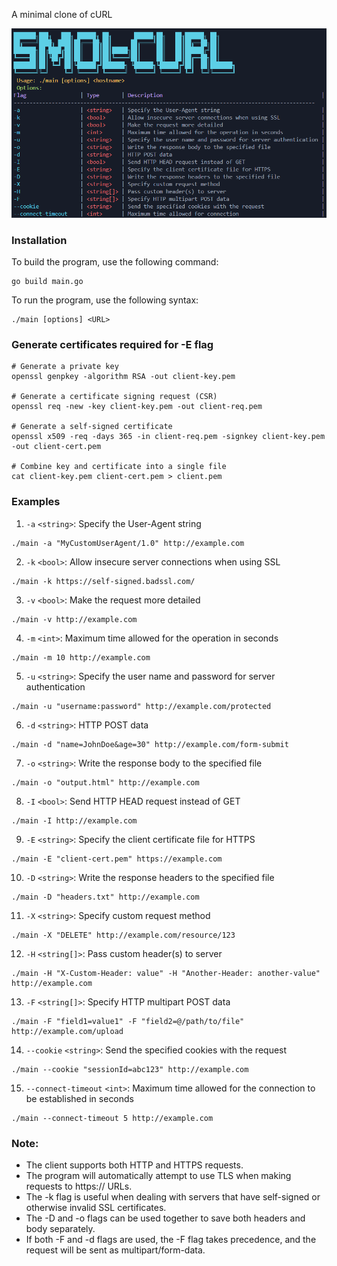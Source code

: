 A minimal clone of cURL

![smol-curl](./smol-curl.png)

### Installation

To build the program, use the following command:
```
go build main.go
```

To run the program, use the following syntax:
```
./main [options] <URL>
```

### Generate certificates required for -E flag
```
# Generate a private key
openssl genpkey -algorithm RSA -out client-key.pem

# Generate a certificate signing request (CSR)
openssl req -new -key client-key.pem -out client-req.pem

# Generate a self-signed certificate
openssl x509 -req -days 365 -in client-req.pem -signkey client-key.pem -out client-cert.pem

# Combine key and certificate into a single file
cat client-key.pem client-cert.pem > client.pem
```

### Examples

1. `-a` `<string>`: Specify the User-Agent string
```
./main -a "MyCustomUserAgent/1.0" http://example.com
```

2. `-k` `<bool>`: Allow insecure server connections when using SSL
```
./main -k https://self-signed.badssl.com/
```

3. `-v` `<bool>`: Make the request more detailed
```
./main -v http://example.com
```

4. `-m` `<int>`: Maximum time allowed for the operation in seconds
```
./main -m 10 http://example.com
```

5. `-u` `<string>`: Specify the user name and password for server authentication
```
./main -u "username:password" http://example.com/protected
```

6. `-d` `<string>`: HTTP POST data
```
./main -d "name=JohnDoe&age=30" http://example.com/form-submit
```

7. `-o` `<string>`: Write the response body to the specified file
```
./main -o "output.html" http://example.com
```

8. `-I` `<bool>`: Send HTTP HEAD request instead of GET
```
./main -I http://example.com
```

9. `-E` `<string>`: Specify the client certificate file for HTTPS
```
./main -E "client-cert.pem" https://example.com
```

10. `-D` `<string>`: Write the response headers to the specified file
```
./main -D "headers.txt" http://example.com
```

11. `-X` `<string>`: Specify custom request method
```
./main -X "DELETE" http://example.com/resource/123
```

12. `-H` `<string[]>`: Pass custom header(s) to server
```
./main -H "X-Custom-Header: value" -H "Another-Header: another-value" http://example.com
```

13. `-F` `<string[]>`: Specify HTTP multipart POST data
```
./main -F "field1=value1" -F "field2=@/path/to/file" http://example.com/upload
```

14. `--cookie` `<string>`: Send the specified cookies with the request
```
./main --cookie "sessionId=abc123" http://example.com
```

15. `--connect-timeout` `<int>`: Maximum time allowed for the connection to be established in seconds
```
./main --connect-timeout 5 http://example.com
```

### Note:
- The client supports both HTTP and HTTPS requests.
- The program will automatically attempt to use TLS when making requests to https:// URLs.
- The -k flag is useful when dealing with servers that have self-signed or otherwise invalid SSL certificates.
- The -D and -o flags can be used together to save both headers and body separately.
- If both -F and -d flags are used, the -F flag takes precedence, and the request will be sent as multipart/form-data.
